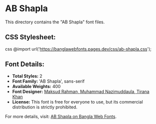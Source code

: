 # AB Shapla

This directory contains the "AB Shapla" font files.

## CSS Stylesheet:
css
@import url('https://banglawebfonts.pages.dev/css/ab-shapla.css');


## Font Details:
- **Total Styles:** 2
- **Font Family:** 'AB Shapla', sans-serif
- **Available Weights:** 400
- **Font Designer:** [Maksud Rahman, Muhammad Nazimuddaula, Tirana Khan](https://web.archive.org/web/20160408060023/http://www.amarbornomala.gov.bd/fonts/details/1)
- **License:** This font is free for everyone to use, but its commercial distribution is strictly prohibited.

For more details, visit: [AB Shapla on Bangla Web Fonts](https://banglawebfonts.pages.dev/ab-shapla/#about).
